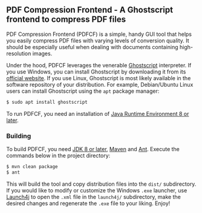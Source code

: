 
## PDF Compression Frontend - A Ghostscript frontend to compress PDF files
PDF Compression Frontend (PDFCF) is a simple, handy GUI tool that helps you
easily compress PDF files with varying levels of conversion quality. It should
be especially useful when dealing with documents containing high-resolution
images.

Under the hood, PDFCF leverages the venerable
[Ghostscript](https://www.ghostscript.com/) interpreter. If you use Windows,
you can install Ghostscript by downloading it from its
[official website](https://www.ghostscript.com/releases/index.html). If you use
Linux, Ghostscript is most likely available in the software repository of your
distribution. For example, Debian/Ubuntu Linux users can install Ghostscript using
the `apt` package manager:

```bash
$ sudo apt install ghostscript
```

To run PDFCF, you need an installation of [Java Runtime Environment 8 or later][link-jdk]. 

### Building
To build PDFCF, you need [JDK 8 or later][link-jdk],
[Maven](https://maven.apache.org/) and [Ant](https://ant.apache.org/). Execute
the commands below in the project directory:

```bash
$ mvn clean package
$ ant
```

This will build the tool and copy distribution files into the `dist/`
subdirectory. If you would like to modify or customize the Windows `.exe`
launcher, use [Launch4j](http://launch4j.sourceforge.net/) to open the `.xml`
file in the `launch4j/` subdirectory, make the desired changes and regenerate
the `.exe` file to your liking. Enjoy!

[link-jdk]: https://adoptium.net/
